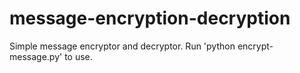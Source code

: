 # message-encryption-decryption

Simple message encryptor and decryptor. Run 'python encrypt-message.py' to use. 
